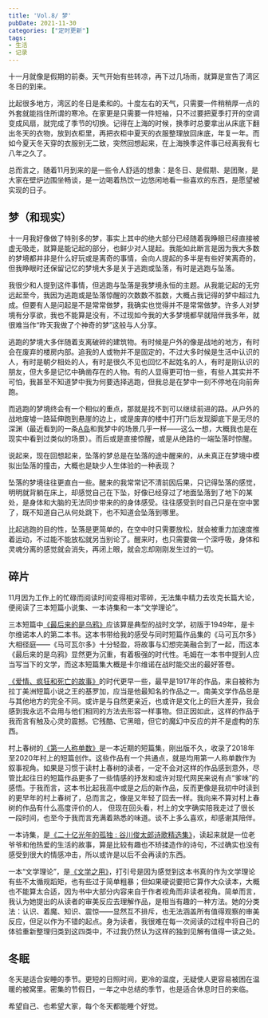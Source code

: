 ```yaml
---
title: 'Vol.8/ 梦'
pubDate: 2021-11-30
categories: ["定时更新"]
tags:
- 生活
- 记录
---
```


十一月就像是假期的前奏。天气开始有些转凉，再下过几场雨，就算是宣告了湾区冬日的到来。

比起很多地方，湾区的冬日是柔和的。十度左右的天气，只需要一件稍稍厚一点的外套就能挡住所谓的寒冷。在家更是只需要一件短袖，只不过要把夏季打开的空调变成风扇，就完成了季节的切换。记得在上海的时候，换季时总要拿出从床底下翻出冬天的衣物，放到衣柜里，再把衣柜中夏天的衣服整理放回床底，年复一年。而如今夏天冬天穿的衣服别无二致，突然回想起来，在上海换季这件事已经离我有七八年之久了。

总而言之，随着11月到来的是一些令人舒适的想象：是冬日、是假期、是团聚，是大家在壁炉边围坐畅谈，是一边喝着热饮一边悠闲地看一些喜欢的东西，是愿望被实现的日子。

## 梦（和现实）

十一月我好像做了特别多的梦，事实上其中的绝大部分已经随着我睁眼已经直接被虚无吸走，就算是能记起的部分，也鲜少对人提起。我能如此断言是因为我大多数的梦境都并非是什么好玩或是离奇的事情，会向人提起的多半是有些好笑离奇的，但我睁眼时还保留记忆的梦境大多是关于逃跑或坠落，有时是逃跑与坠落。

我很少和人提到这件事情，但逃跑与坠落是我梦境永恒的主题。从我能记起的无穷远起至今，我因为逃跑或是坠落惊醒的次数数不胜数，大概占我记得的梦中超过九成。但要有人是问起是不是常常做梦，我确实也觉得并不是常常做梦。许多人对梦境有分享欲，我也不能算是没有，不过现如今我的大多梦境都早就陪伴我多年，就很难当作“昨天我做了个神奇的梦”这般与人分享。

逃跑的梦境大多伴随着支离破碎的建筑物。有时候是户外的像是战地的地方，有时会在废弃的楼房内部。追我的人或物并不是固定的，不过大多时候是生活中认识的人，有时是朝夕相处的人，有时是很久不见也回忆不起姓名的人，有时是刚认识的朋友，但大多是记忆中确凿存在的人物。有的人显得更可怕一些，有些人其实并不可怕，我甚至不知道梦中我为何要选择逃跑，但我总是在梦中一刻不停地在向前奔跑。

而逃跑的梦境终会有一个相似的重点，那就是找不到可以继续前进的路。从户外的战地废墟一路延伸跑到悬崖的边上，或是废弃的楼中打开门后发现脚底下是无尽的深渊（最近看到的一条[A岛](https://weibo.com/5648729445/L3OLtisnl)和我梦中的场景几乎一样——这么一想，大概我也是在现实中看到过类似的场景）。而后或是直接惊醒，或是从绝路的一端坠落时惊醒。

说起来，现在回想起来，坠落的梦总是在坠落的途中醒来的，从未真正在梦境中模拟出坠落的撞击，大概也是缺少人生体验的一种表现？

坠落的梦境往往更直白一些。醒来的我常常记不清前因后果，只记得坠落的感觉，明明就背躺在床上，却感觉自己在下坠，好像已经穿过了地面坠落到了地下的某处，是身体和大脑的无法同步带来的的身体感受。往往感受到时自己只是在空中罢了，既不知道自己从何处跳下，也不知道会坠落到哪里。

比起逃跑的目的性，坠落是更简单的，在空中时只需要放松，就会被重力加速度推着运动，不过能不能放松就另当别论了。醒来时，也只需要做一个深呼吸，身体和灵魂分离的感觉就会消失，再闭上眼，就会忘却刚刚发生过的一切。

## 碎片

11月因为工作上的忙碌而阅读时间变得相对零碎，无法集中精力去攻克长篇大论，便阅读了三本短篇小说集、一本诗集和一本“文学理论”。

三本短篇中[《最后来的是乌鸦》](https://book.douban.com/subject/35523114/)应该算是典型的战时文学，初版于1949年，是卡尔维诺本人的第二本书。这本书带给我的感受与同时短篇作品集的《马可瓦尔多》大相径庭——《马可瓦尔多》十分轻盈，将故事与幻想完美融合到了一起，而这本《最后来的是乌鸦》显然更为沉重，有着极强的时代性。毛姆在一本书中提到人应当写当下的文学，而这本短篇集大概是卡尔维诺在战时能交出的最好答卷。

[《爱情、疯狂和死亡的故事》](https://book.douban.com/subject/30309781/)的时代更早一些，最早是1917年的作品，来自被称为拉丁美洲短篇小说之王的基罗加，应当是他最知名的作品之一。南美文学作品总是与其他地方的完全不同。或许是与自然更亲近，也或许是文化上的巨大差异，我会感到我永远不会用与他们相同的方法去形容一样事物。但正因如此，这样的作品于我而言有触及心灵的震撼。它残酷、它黑暗，但它的魔幻中反应的并不是虚构的东西。

村上春树的[《第一人称单数》](https://book.douban.com/subject/35571598/)是一本近期的短篇集，刚出版不久，收录了2018年至2020年村上的短篇创作。这些作品有一个共通点，就是均用第一人称单数作为叙事视角。如果是习惯于读村上春树的读者，一定不会对这样的作品感到意外，尽管比起往日的短篇作品更多了一些情感的抒发和或许对现代网民来说有点“爹味”的感悟。于我而言，这本书比起我高中或是之后的新作品，反而更像是我初中时读到的更早年的村上春树了，总而言之，像是又年轻了回去一样。我向来不算对村上春树的作品有什么高度评价的人， 但现在回头看，村上的文字确实陪我走过了很长一段时间，也至今于我而言充满着熟悉的味道。谈不上多么喜欢，却感谢其陪伴。

一本诗集，是[《二十亿光年的孤独 : 谷川俊太郎诗歌精选集》](https://book.douban.com/subject/26832913/)，读起来就是一位老爷爷和他热爱的生活的故事，算是比较有趣也不矫揉造作的诗句，不过确实也没有感受到很大的情感冲击，所以或许是以后不会再读的东西。

一本“文学理论”，是[《文学之用》](https://book.douban.com/subject/30431401/)，打引号是因为感觉到这本书真的作为文学理论有些不太循规蹈矩，也有些过于简单粗暴；但如果硬说要把它算作大众读本，大概也不能算太合适，因为书中大部分内容来自于作者视角而非读者视角。简单而言，我认为她提出的从读者的审美反应去理解作品，是相当有趣的一种方法。她的分类法：认识、着魔、知识、震惊——显然互不排斥，也无法涵盖所有值得观察的审美反应，但足以作为不错的起点。身为读者，我很难在每一次阅读的过程中将自己的体验重新整理归类到这四类中，不过我仍然认为这样的独到见解有值得一读之处。

## 冬眠

冬天是适合安睡的季节。更短的日照时间，更冷的温度，无疑使人更容易被困在温暖的被窝里。密集的节假日，一年之中总结的季节，也是适合休息时日的来临。

希望自己、也希望大家，每个冬天都能睡个好觉。
